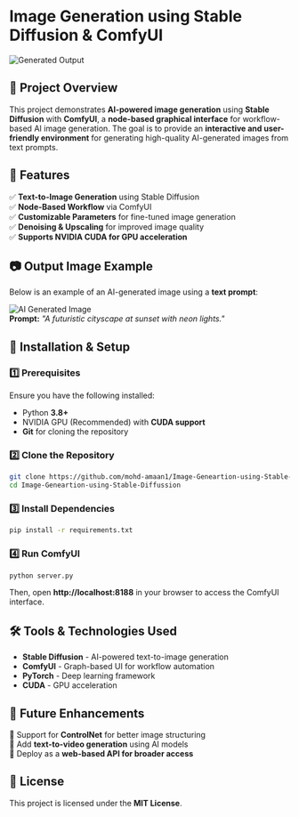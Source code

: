 
# Image Generation using Stable Diffusion & ComfyUI  

![Generated Output](./output_image.jpg)  

## 📌 Project Overview  
This project demonstrates **AI-powered image generation** using **Stable Diffusion** with **ComfyUI**, a **node-based graphical interface** for workflow-based AI image generation. The goal is to provide an **interactive and user-friendly environment** for generating high-quality AI-generated images from text prompts.  

## 🚀 Features  
✅ **Text-to-Image Generation** using Stable Diffusion  
✅ **Node-Based Workflow** via ComfyUI  
✅ **Customizable Parameters** for fine-tuned image generation  
✅ **Denoising & Upscaling** for improved image quality  
✅ **Supports NVIDIA CUDA for GPU acceleration**  

## 📷 Output Image Example  
Below is an example of an AI-generated image using a **text prompt**:  

![AI Generated Image](./output_image.jpg)  
**Prompt:** *"A futuristic cityscape at sunset with neon lights."*  

## 🔧 Installation & Setup  
### **1️⃣ Prerequisites**  
Ensure you have the following installed:  
- Python **3.8+**  
- NVIDIA GPU (Recommended) with **CUDA support**  
- **Git** for cloning the repository  

### **2️⃣ Clone the Repository**  
```bash
git clone https://github.com/mohd-amaan1/Image-Geneartion-using-Stable-Diffussion.git
cd Image-Geneartion-using-Stable-Diffussion
```

### **3️⃣ Install Dependencies**  
```bash
pip install -r requirements.txt
```

### **4️⃣ Run ComfyUI**  
```bash
python server.py
```
Then, open **http://localhost:8188** in your browser to access the ComfyUI interface.  

## 🛠️ Tools & Technologies Used  
- **Stable Diffusion** - AI-powered text-to-image generation  
- **ComfyUI** - Graph-based UI for workflow automation  
- **PyTorch** - Deep learning framework  
- **CUDA** - GPU acceleration  

## 📌 Future Enhancements  
🔹 Support for **ControlNet** for better image structuring  
🔹 Add **text-to-video generation** using AI models  
🔹 Deploy as a **web-based API for broader access**  

## 📜 License  
This project is licensed under the **MIT License**.  

